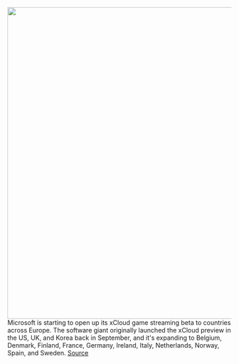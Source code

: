 <img src='https://cdn.vox-cdn.com/thumbor/dkJRhDdAD2nuF8WsqRWhXXk8H0Q=/0x0:1320x880/1200x800/filters:focal(555x335:765x545)/cdn.vox-cdn.com/uploads/chorus_image/image/66614818/xcloudpreview.0.jpg' width='700px' /><br/>
Microsoft is starting to open up its xCloud game streaming beta to countries across Europe. The software giant originally launched the xCloud preview in the US, UK, and Korea back in September, and it's expanding to Belgium, Denmark, Finland, France, Germany, Ireland, Italy, Netherlands, Norway, Spain, and Sweden.
<a href='https://www.theverge.com/2020/4/7/21211714/microsoft-xcloud-preview-europe-beta-registration-game-streaming-xbox'> Source <a/>